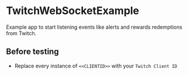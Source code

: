 # TwitchWebSocketExample

Example app to start listening events like alerts and rewards redemptions from Twitch.

## Before testing

- Replace every instance of `<<CLIENTID>>` with your `Twitch Client ID`
